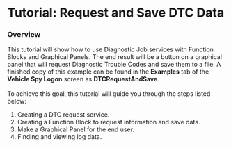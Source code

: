# Tutorial: Request and Save DTC Data

### Overview

This tutorial will show how to use Diagnostic Job services with Function Blocks and Graphical Panels. The end result will be a button on a graphical panel that will request Diagnostic Trouble Codes and save them to a file. A finished copy of this example can be found in the **Examples** tab of the **Vehicle Spy Logon** screen as **DTCRequestAndSave**.\
\
To achieve this goal, this tutorial will guide you through the steps listed below:

1. Creating a DTC request service.
2. Creating a Function Block to request information and save data.
3. Make a Graphical Panel for the end user.
4. Finding and viewing log data.
